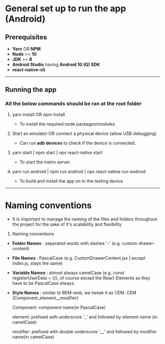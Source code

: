 # General set up to run the app (Android)

## Prerequisites

- **Yarn** OR **NPM**
- **Node** >= **10**
- **JDK** >= **8**
- **Android Studio** having **Android 10 (Q) SDK**
- **react-native-cli**

---

## Running the app

### All the below commands should be ran at the root folder

1. yarn install OR npm install

   - To install the required node packages/modules

2. Start an emulator OR connect a physical device (allow USB debugging)

   - Can run **adb devices** to check if the device is connected.

3. yarn start | npm start | npx react-native start

   - To start the metro server

4. yarn run android | npm run android | npx react-native run-android

   - To build and install the app on to the testing device

---

# Naming conventions

- It is important to manage the naming of the files and folders throughout
  the project for the sake of it's scalability and flexibility

1. Naming conventions

- **Folder Names** : separated words with dashes '-' (e.g. custom-drawer-content)

- **File Names** : PascalCase (e.g. CustomDrawerContent.jsx | except index.js, stays the same)
- **Variable Names** : almost always camelCase (e.g. const registerUserData = {}), of course except the React Elements as they have to be PascalCase always.
- **Style Names** : similar to BEM-web, we tweak it as CEM.
  CEM (Component_element\_\_modifier)

  Component: component name(in PascalCase)

  element: prefixed with underscore '\_' and followed by element name (in camelCase)

  modifier: prefixed with double underscore '\_\_' and followed by modifier name(in camelCase)

